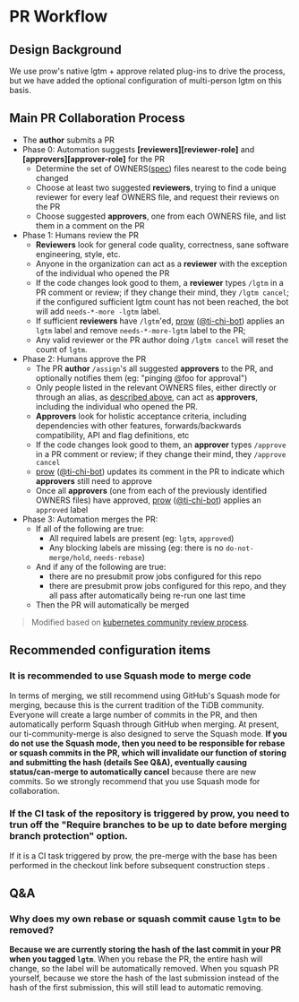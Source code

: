 # PR Workflow 

## Design Background 

We use prow's native lgtm + approve related plug-ins to drive the process, but we have added the optional configuration of multi-person lgtm on this basis. 

## Main PR Collaboration Process
- The **author** submits a PR
- Phase 0: Automation suggests **[reviewers][reviewer-role]** and **[approvers][approver-role]** for the PR
  - Determine the set of OWNERS([spec](https://www.kubernetes.dev/docs/guide/owners/#owners-spec)) files nearest to the code being changed
  - Choose at least two suggested **reviewers**, trying to find a unique reviewer for every leaf
    OWNERS file, and request their reviews on the PR
  - Choose suggested **approvers**, one from each OWNERS file, and list them in a comment on the PR
- Phase 1: Humans review the PR
  - **Reviewers** look for general code quality, correctness, sane software engineering, style, etc.
  - Anyone in the organization can act as a **reviewer** with the exception of the individual who
    opened the PR
  - If the code changes look good to them, a **reviewer** types `/lgtm` in a PR comment or review;
    if they change their mind, they `/lgtm cancel`;
    if the configured sufficient lgtm count has not been reached, the bot will add `needs-*-more -lgtm` label.    
  - If sufficient **reviewers** have `/lgtm`'ed, [prow](https://prow.tidb.net)
    ([@ti-chi-bot](https://github.com/apps/ti-chi-bot)) applies an `lgtm` label and remove `needs-*-more-lgtm` label to the PR;
  - Any valid reviewer or the PR author doing `/lgtm cancel` will reset the count of `lgtm`. 
- Phase 2: Humans approve the PR
  - The PR **author** `/assign`'s all suggested **approvers** to the PR, and optionally notifies
    them (eg: "pinging @foo for approval")
  - Only people listed in the relevant OWNERS files, either directly or through an alias, as [described
    above](#owners_aliases), can act as **approvers**, including the individual who opened the PR.
  - **Approvers** look for holistic acceptance criteria, including dependencies with other features,
    forwards/backwards compatibility, API and flag definitions, etc
  - If the code changes look good to them, an **approver** types `/approve` in a PR comment or
    review; if they change their mind, they `/approve cancel`
  - [prow](https://prow.tidb.net) ([@ti-chi-bot](https://github.com/apps/ti-chi-bot)) updates its
    comment in the PR to indicate which **approvers** still need to approve
  - Once all **approvers** (one from each of the previously identified OWNERS files) have approved,
    [prow](https://prow.tidb.net) ([@ti-chi-bot](https://github.com/apps/ti-chi-bot)) applies an
    `approved` label
- Phase 3: Automation merges the PR:
  - If all of the following are true:
    - All required labels are present (eg: `lgtm`, `approved`)
    - Any blocking labels are missing (eg: there is no `do-not-merge/hold`, `needs-rebase`)
  - And if any of the following are true:
    - there are no presubmit prow jobs configured for this repo
    - there are presubmit prow jobs configured for this repo, and they all pass after automatically
      being re-run one last time
  - Then the PR will automatically be merged

> Modified based on [kubernetes community review process](https://github.com/kubernetes/community/blob/master/contributors/guide/owners.md#code-review-using-owners-files).

## Recommended configuration items 

### It is recommended to use Squash mode to merge code

In terms of merging, we still recommend using GitHub's Squash mode for merging, because this is the current tradition of the TiDB community. Everyone will create a large number of commits in the PR, and then automatically perform Squash through GitHub when merging. At present, our ti-community-merge is also designed to serve the Squash mode. **If you do not use the Squash mode, then you need to be responsible for rebase or squash commits in the PR, which will invalidate our function of storing and submitting the hash (details See Q&A), eventually causing status/can-merge to automatically cancel** because there are new commits. So we strongly recommend that you use Squash mode for collaboration. 

### If the CI task of the repository is triggered by prow, you need to trun off the "Require branches to be up to date before merging branch protection" option. 

If it is a CI task triggered by prow, the pre-merge with the base has been performed in the checkout link before subsequent construction steps . 

## Q&A 

### Why does my own rebase or squash commit cause `lgtm` to be removed? 

**Because we are currently storing the hash of the last commit in your PR when you tagged `lgtm`**. When you rebase the PR, the entire hash will change, so the label will be automatically removed. When you squash PR yourself, because we store the hash of the last submission instead of the hash of the first submission, this will still lead to automatic removing.
